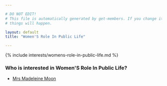 ```yaml
---

# DO NOT EDIT!
# This file is automatically generated by get-members. If you change it, bad
# things will happen.

layout: default
title: "Women'S Role In Public Life"

---
```


{% include interests/womens-role-in-public-life.md %}

### Who is interested in Women'S Role In Public Life?


* [Mrs Madeleine Moon](../members/mrs-madeleine-moon.html)
